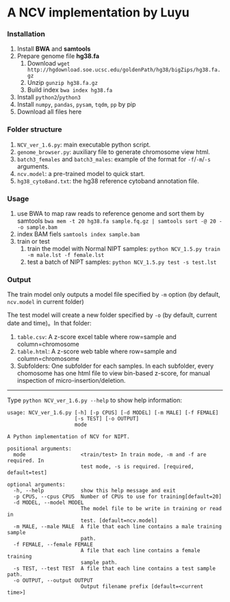 # A NCV implementation by Luyu

### Installation
1. Install **BWA** and **samtools**
2. Prepare genome file **hg38.fa**
    1. Download `wget http://hgdownload.soe.ucsc.edu/goldenPath/hg38/bigZips/hg38.fa.gz`
    2. Unzip `gunzip hg38.fa.gz`
    3. Build index `bwa index hg38.fa` 
3. Install `python2`/`python3`
5. Install `numpy`, `pandas`, `pysam`, `tqdm`, `pp` by pip
6. Download all files here

### Folder structure

1. `NCV_ver_1.6.py`: main executable python script.
2. `genome_browser.py`: auxiliary file to generate chromosome view html.
3. `batch3_females` and `batch3_males`: example of the format for `-f`/`-m`/`-s` arguments.
4. `ncv.model`: a pre-trained model to quick start.
5. `hg38_cytoBand.txt`: the hg38 reference cytoband annotation file.

### Usage
1. use BWA to map raw reads to reference genome  and sort them by samtools `bwa mem -t 20 hg38.fa sample.fq.gz | samtools sort -@ 20 - -o sample.bam`
2. index BAM fiels `samtools index sample.bam` 
3. train or test
    1. train the model with Normal NIPT samples:
`python NCV_1.5.py train -m male.lst -f female.lst`
    2. test a batch of NIPT samples:
`python NCV_1.5.py test -s test.lst`
 
 ### Output
 The train model only outputs a model file specified by `-m` option (by default, `ncv.model` in current folder)
 
 The test model will create a new folder specified by `-o` (by default, current date and time)。In that folder:
1. `table.csv`: A z-score excel table where row=sample and column=chromosome
2. `table.html`: A z-score web table where row=sample and column=chromosome
3. Subfolders: One subfolder for each samples. In each subfolder, every chomosome has one html file to view bin-based z-score, for manual inspection of micro-insertion/deletion.
 
---
Type `python NCV_ver_1.6.py --help` to show help information:
```
usage: NCV_ver_1.6.py [-h] [-p CPUS] [-d MODEL] [-m MALE] [-f FEMALE]
                      [-s TEST] [-o OUTPUT]
                      mode

A Python implementation of NCV for NIPT. 

positional arguments:
  mode                  <train/test> In train mode, -m and -f are required. In
                        test mode, -s is required. [required, default=test]

optional arguments:
  -h, --help            show this help message and exit
  -p CPUS, --cpus CPUS  Number of CPUs to use for training[default=20]
  -d MODEL, --model MODEL
                        The model file to be write in training or read in
                        test. [default=ncv.model]
  -m MALE, --male MALE  A file that each line contains a male training sample
                        path.
  -f FEMALE, --female FEMALE
                        A file that each line contains a female training
                        sample path.
  -s TEST, --test TEST  A file that each line contains a test sample path.
  -o OUTPUT, --output OUTPUT
                        Output filename prefix [default=<current time>]
```
